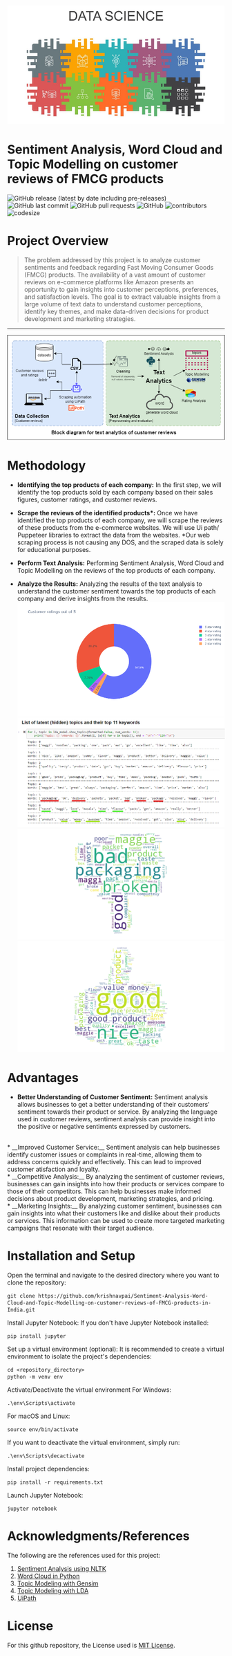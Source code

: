 ![](https://github.com/pragyy/datascience-readme-template/blob/main/Headerheader.jpg)

# Sentiment Analysis, Word Cloud and Topic Modelling on customer reviews of FMCG products

![GitHub release (latest by date including pre-releases)](https://img.shields.io/github/v/release/krishnavpai/Sentiment-Analysis-Word-Cloud-and-Topic-Modelling-on-customer-reviews-of-FMCG-products-in-India?include_prereleases)       ![GitHub last commit](https://img.shields.io/github/last-commit/krishnavpai/Sentiment-Analysis-Word-Cloud-and-Topic-Modelling-on-customer-reviews-of-FMCG-products-in-India)     ![GitHub pull requests](https://img.shields.io/github/issues-pr/pragyy/datascience-readme-template)     ![GitHub](https://img.shields.io/github/license/krishnavpai/Sentiment-Analysis-Word-Cloud-and-Topic-Modelling-on-customer-reviews-of-FMCG-products-in-India)     ![contributors](https://img.shields.io/github/contributors/krishnavpai/Sentiment-Analysis-Word-Cloud-and-Topic-Modelling-on-customer-reviews-of-FMCG-products-in-India)      ![codesize](https://img.shields.io/github/languages/code-size/krishnavpai/Sentiment-Analysis-Word-Cloud-and-Topic-Modelling-on-customer-reviews-of-FMCG-products-in-India)


# Project Overview

>The problem addressed by this project is to analyze customer sentiments and feedback regarding Fast Moving Consumer Goods (FMCG) products. The availability of a vast amount of customer reviews on e-commerce platforms like Amazon presents an opportunity to gain insights into customer perceptions, preferences, and satisfaction levels. The goal is to extract valuable insights from a large volume of text data to understand customer perceptions, identify key themes, and make data-driven decisions for product development and marketing strategies.
---
![Banner](./assets/block-diagram.png)
# Methodology
- __Identifying the top products of each company:__ In the first step, we will identify the top products sold by each company based on their sales figures, customer ratings, and customer reviews.

- __Scrape the reviews of the identified products*:__ Once we have identified the top products of each company, we will scrape the reviews of these products from the e-commerce websites. We will use Ui path/ Puppeteer libraries to extract the data from the websites.
*Our web scraping process is not causing any DOS, and the scraped data is solely for educational purposes.

- __Perform Text Analysis:__ Performing Sentiment Analysis, Word Cloud and Topic Modelling on the reviews of the top products of each company.

- __Analyze the Results:__ Analyzing the results of the text analysis to understand the customer sentiment towards the top products of each company and derive insights from the results. 
![](./assets/ratings.png) ![](./assets/LDA.png) ![](./assets/negative-wc.png)![](./assets/positive-wc.png)
  


# Advantages
* __Better Understanding of Customer Sentiment:__ Sentiment analysis allows businesses to get a better understanding of their customers' sentiment towards their product or service. By analyzing the language used in customer reviews, sentiment analysis can provide insight into the positive or negative sentiments expressed by customers. 
<br>
* __Improved Customer Service:__ Sentiment analysis can help businesses identify customer issues or complaints in real-time, allowing them to address concerns quickly and effectively. This can lead to improved customer  atisfaction and loyalty.
<br>
* __Competitive Analysis:__ By analyzing the sentiment of customer reviews, businesses can gain insights into how their products or services compare to those of their competitors. This can help businesses make informed decisions about product development, marketing strategies, and pricing.
<br>
* __Marketing Insights:__ By analyzing customer sentiment, businesses can gain insights into what their customers like and dislike about their products or services. This information can be used to create more targeted marketing campaigns that resonate with their target audience.

# Installation and Setup
Open the terminal and navigate to the desired directory where you want to clone the repository:
```
git clone https://github.com/krishnavpai/Sentiment-Analysis-Word-Cloud-and-Topic-Modelling-on-customer-reviews-of-FMCG-products-in-India.git
```
Install Jupyter Notebook: If you don't have Jupyter Notebook installed:
```
pip install jupyter
```
Set up a virtual environment (optional): It is recommended to create a virtual environment to isolate the project's dependencies:
``` 
cd <repository_directory>
python -m venv env
```
Activate/Deactivate the virtual environment For Windows:
```
.\env\Scripts\activate
```
For macOS and Linux:
```
source env/bin/activate
```
If you want to deactivate the virtual environment, simply run:
```
.\env\Scripts\decactivate
```

Install project dependencies:
```
pip install -r requirements.txt
```
Launch Jupyter Notebook:
```
jupyter notebook
```




# Acknowledgments/References
 The following are the references used for this project:
1. [Sentiment Analysis using NLTK](https://medium.com/towards-data-science/basic-binary-sentiment-analysis-using-nltk-c94ba17ae386)
2. [Word Cloud in Python](https://www.datacamp.com/community/tutorials/wordcloud-python)
3. [Topic Modeling with Gensim](https://www.machinelearningplus.com/nlp/topic-modeling-gensim-python/)
4. [Topic Modeling with LDA](https://towardsdatascience.com/topic-modeling-with-latent-dirichlet-allocation-by-example-3b22cd10c835)
5. [UiPath](https://www.uipath.com/)


# License
For this github repository, the License used is [MIT License](https://opensource.org/license/mit/).